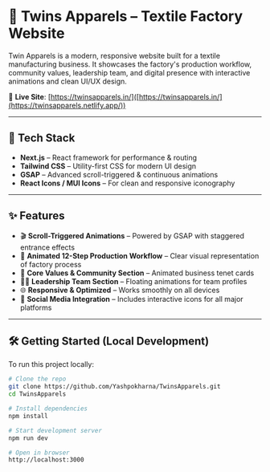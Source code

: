 # 🧵 Twins Apparels – Textile Factory Website

Twin Apparels is a modern, responsive website built for a textile manufacturing business. It showcases the factory's production workflow, community values, leadership team, and digital presence with interactive animations and clean UI/UX design.

🔗 **Live Site**: [https://twinsapparels.in/]([https://twinsapparels.in/](https://twinsapparels.netlify.app/))

---

## 🚀 Tech Stack

- **Next.js** – React framework for performance & routing
- **Tailwind CSS** – Utility-first CSS for modern UI design
- **GSAP** – Advanced scroll-triggered & continuous animations
- **React Icons / MUI Icons** – For clean and responsive iconography

---

## ✨ Features

- 🎬 **Scroll-Triggered Animations** – Powered by GSAP with staggered entrance effects
- 🧩 **Animated 12-Step Production Workflow** – Clear visual representation of factory process
- 🌱 **Core Values & Community Section** – Animated business tenet cards
- 👨‍💼 **Leadership Team Section** – Floating animations for team profiles
- 🌐 **Responsive & Optimized** – Works smoothly on all devices
- 🔗 **Social Media Integration** – Includes interactive icons for all major platforms

---

## 🛠️ Getting Started (Local Development)

To run this project locally:

```bash
# Clone the repo
git clone https://github.com/Yashpokharna/TwinsApparels.git
cd TwinsApparels

# Install dependencies
npm install

# Start development server
npm run dev

# Open in browser
http://localhost:3000


